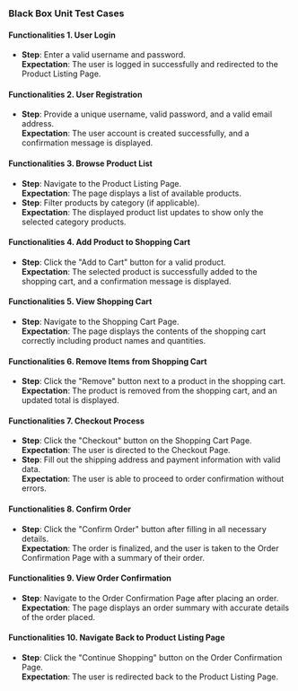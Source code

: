 ### Black Box Unit Test Cases  

#### Functionalities  1. User Login  
- **Step**: Enter a valid username and password.  
  **Expectation**: The user is logged in successfully and redirected to the Product Listing Page.  


#### Functionalities  2. User Registration  
- **Step**: Provide a unique username, valid password, and a valid email address.  
  **Expectation**: The user account is created successfully, and a confirmation message is displayed.  


#### Functionalities  3. Browse Product List  
- **Step**: Navigate to the Product Listing Page.  
  **Expectation**: The page displays a list of available products.  
- **Step**: Filter products by category (if applicable).  
  **Expectation**: The displayed product list updates to show only the selected category products.  

#### Functionalities  4. Add Product to Shopping Cart  
- **Step**: Click the "Add to Cart" button for a valid product.  
  **Expectation**: The selected product is successfully added to the shopping cart, and a confirmation message is displayed.  


#### Functionalities  5. View Shopping Cart  
- **Step**: Navigate to the Shopping Cart Page.  
  **Expectation**: The page displays the contents of the shopping cart correctly including product names and quantities.  


#### Functionalities  6. Remove Items from Shopping Cart  
- **Step**: Click the "Remove" button next to a product in the shopping cart.  
  **Expectation**: The product is removed from the shopping cart, and an updated total is displayed.  


#### Functionalities  7. Checkout Process  
- **Step**: Click the "Checkout" button on the Shopping Cart Page.  
  **Expectation**: The user is directed to the Checkout Page.  
- **Step**: Fill out the shipping address and payment information with valid data.  
  **Expectation**: The user is able to proceed to order confirmation without errors.  


#### Functionalities  8. Confirm Order  
- **Step**: Click the "Confirm Order" button after filling in all necessary details.  
  **Expectation**: The order is finalized, and the user is taken to the Order Confirmation Page with a summary of their order.  


#### Functionalities  9. View Order Confirmation  
- **Step**: Navigate to the Order Confirmation Page after placing an order.  
  **Expectation**: The page displays an order summary with accurate details of the order placed.  


#### Functionalities  10. Navigate Back to Product Listing Page  
- **Step**: Click the "Continue Shopping" button on the Order Confirmation Page.  
  **Expectation**: The user is redirected back to the Product Listing Page.  
